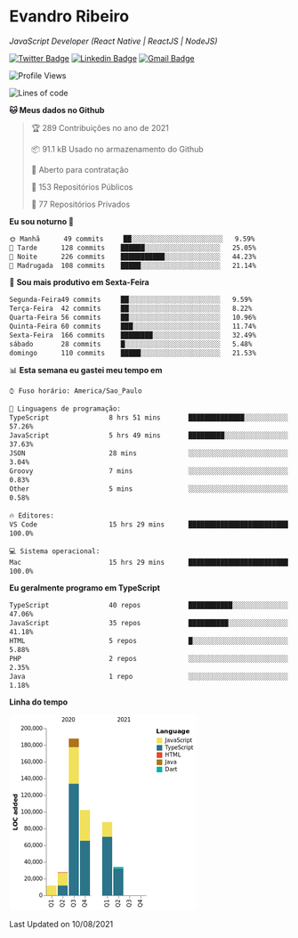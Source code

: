 # Evandro **Ribeiro**

*JavaScript Developer (React Native | ReactJS | NodeJS)*

[![Twitter Badge](https://img.shields.io/badge/-@ribeiroevandro-201B2D?style=flat-square&labelColor=201B2D&logo=twitter&logoColor=white&link=https://twitter.com/ribeiroevandro)](https://twitter.com/ribeiroevandro) 
[![Linkedin Badge](https://img.shields.io/badge/-Evandro%20Ribeiro-201B2D?style=flat-square&logo=Linkedin&logoColor=white&link=https://www.linkedin.com/in/ribeiroevandro)](https://www.linkedin.com/in/ribeiroevandro) 
[![Gmail Badge](https://img.shields.io/badge/-oi@ribeiroevandro.com.br-201B2D?style=flat-square&logo=Gmail&logoColor=white&link=mailto:oi@ribeiroevandro.com.br)](mailto:oi@ribeiroevandro.com.br)


<!--START_SECTION:waka-->
![Profile Views](http://img.shields.io/badge/Visualizac%C3%B5es%20do%20perfil-0-blue)

![Lines of code](https://img.shields.io/badge/Desde%20o%20Hello%20World%20eu%20escrevi-451287%20linhas%20de%20c%C3%B3digo-blue)

**🐱 Meus dados no Github** 

> 🏆 289 Contribuições no ano de 2021
 > 
> 📦 91.1 kB Usado no armazenamento do Github 
 > 
> 💼 Aberto para contratação
 > 
> 📜 153 Repositórios Públicos 
 > 
> 🔑 77 Repositórios Privados  
 > 
**Eu sou noturno 🦉** 

```text
🌞 Manhã      49 commits     ██░░░░░░░░░░░░░░░░░░░░░░░   9.59% 
🌆 Tarde      128 commits    ██████░░░░░░░░░░░░░░░░░░░   25.05% 
🌃 Noite      226 commits    ███████████░░░░░░░░░░░░░░   44.23% 
🌙 Madrugada  108 commits    █████░░░░░░░░░░░░░░░░░░░░   21.14%

```
📅 **Sou mais produtivo em Sexta-Feira** 

```text
Segunda-Feira49 commits     ██░░░░░░░░░░░░░░░░░░░░░░░   9.59% 
Terça-Feira  42 commits     ██░░░░░░░░░░░░░░░░░░░░░░░   8.22% 
Quarta-Feira 56 commits     ██░░░░░░░░░░░░░░░░░░░░░░░   10.96% 
Quinta-Feira 60 commits     ███░░░░░░░░░░░░░░░░░░░░░░   11.74% 
Sexta-Feira  166 commits    ████████░░░░░░░░░░░░░░░░░   32.49% 
sábado       28 commits     █░░░░░░░░░░░░░░░░░░░░░░░░   5.48% 
domingo      110 commits    █████░░░░░░░░░░░░░░░░░░░░   21.53%

```


📊 **Esta semana eu gastei meu tempo em** 

```text
⌚︎ Fuso horário: America/Sao_Paulo

💬 Linguagens de programação: 
TypeScript               8 hrs 51 mins       ██████████████░░░░░░░░░░░   57.26% 
JavaScript               5 hrs 49 mins       █████████░░░░░░░░░░░░░░░░   37.63% 
JSON                     28 mins             ░░░░░░░░░░░░░░░░░░░░░░░░░   3.04% 
Groovy                   7 mins              ░░░░░░░░░░░░░░░░░░░░░░░░░   0.83% 
Other                    5 mins              ░░░░░░░░░░░░░░░░░░░░░░░░░   0.58%

🔥 Editores: 
VS Code                  15 hrs 29 mins      █████████████████████████   100.0%

💻 Sistema operacional: 
Mac                      15 hrs 29 mins      █████████████████████████   100.0%

```

**Eu geralmente programo em TypeScript** 

```text
TypeScript               40 repos            ███████████░░░░░░░░░░░░░░   47.06% 
JavaScript               35 repos            ██████████░░░░░░░░░░░░░░░   41.18% 
HTML                     5 repos             █░░░░░░░░░░░░░░░░░░░░░░░░   5.88% 
PHP                      2 repos             ░░░░░░░░░░░░░░░░░░░░░░░░░   2.35% 
Java                     1 repo              ░░░░░░░░░░░░░░░░░░░░░░░░░   1.18%

```


**Linha do tempo**

![Chart not found](https://raw.githubusercontent.com/ribeiroevandro/ribeiroevandro/master/charts/bar_graph.png) 


 Last Updated on 10/08/2021
<!--END_SECTION:waka-->
